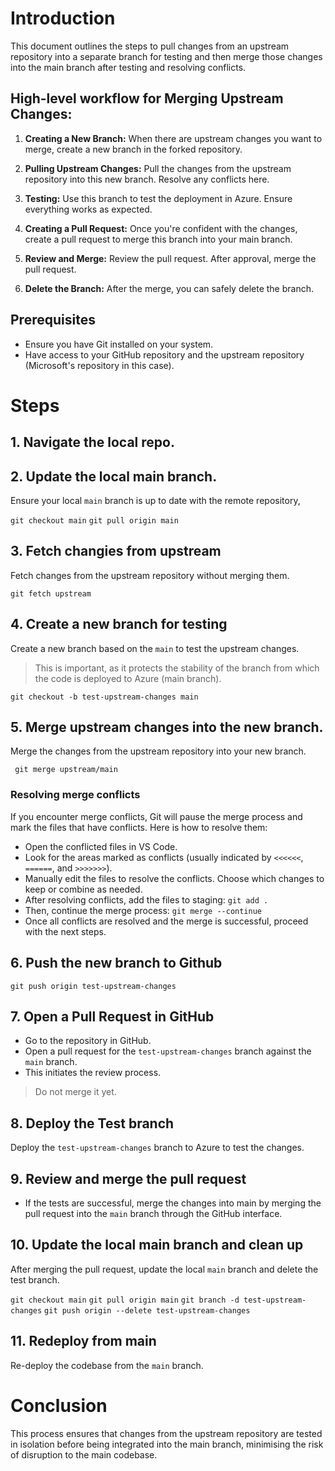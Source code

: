 # Introduction
This document outlines the steps to pull changes from an upstream repository into a separate branch for testing and then merge those changes into the main branch after testing and resolving conflicts.

## High-level workflow for Merging Upstream Changes:

1. **Creating a New Branch:** When there are upstream changes you want to merge, create a new branch in the forked repository.

2. **Pulling Upstream Changes:** Pull the changes from the upstream repository into this new branch. Resolve any conflicts here.

3. **Testing:** Use this branch to test the deployment in Azure. Ensure everything works as expected.

4. **Creating a Pull Request:** Once you're confident with the changes, create a pull request to merge this branch into your main branch.

5. **Review and Merge:** Review the pull request. After approval, merge the pull request.

6. **Delete the Branch:** After the merge, you can safely delete the branch.

## Prerequisites

- Ensure you have Git installed on your system.
- Have access to your GitHub repository and the upstream repository (Microsoft's repository in this case).

# Steps

## 1. Navigate the local repo.

## 2. Update the local main branch.

Ensure your local `main` branch is up to date with the remote repository,

`git checkout main`
`git pull origin main`

## 3. Fetch changies from upstream
Fetch changes from the upstream repository without merging them.

`git fetch upstream`

## 4. Create a new branch for testing

Create a new branch based on the `main` to test the upstream changes.
> This is important, as it protects the stability of the branch from which the code is deployed to Azure (main branch).

`git checkout -b test-upstream-changes main`

## 5. Merge upstream changes into the new branch.

Merge the changes from the upstream repository into your new branch.

` git merge upstream/main`

### Resolving merge conflicts

If you encounter merge conflicts, Git will pause the merge process and mark the files that have conflicts. Here is how to resolve them:

- Open the conflicted files in VS Code.
- Look for the areas marked as conflicts (usually indicated by `<<<<<<`, `======`, and `>>>>>>>`).
- Manually edit the files to resolve the conflicts. Choose which changes to keep or combine as needed.
- After resolving conflicts, add the files to staging:
    `git add .`
- Then, continue the merge process:
    `git merge --continue`
- Once all conflicts are resolved and the merge is successful, proceed with the next steps.

## 6. Push the new branch to Github

`git push origin test-upstream-changes`

## 7. Open a Pull Request in GitHub

- Go to the repository in GitHub.
- Open a pull request for the `test-upstream-changes` branch against the `main` branch.
- This initiates the review process.

> Do not merge it yet.

## 8. Deploy the Test branch

Deploy the `test-upstream-changes` branch to Azure to test the changes.

## 9. Review and merge the pull request

- If the tests are successful, merge the changes into main by merging the pull request into the `main` branch through the GitHub interface.

## 10. Update the local main branch and clean up

After merging the pull request, update the local `main` branch and delete the test branch.

`git checkout main`
`git pull origin main`
`git branch -d test-upstream-changes`
`git push origin --delete test-upstream-changes`

## 11. Redeploy from main

Re-deploy the codebase from the `main` branch.

# Conclusion

This process ensures that changes from the upstream repository are tested in isolation before being integrated into the main branch, minimising the risk of disruption to the main codebase.
